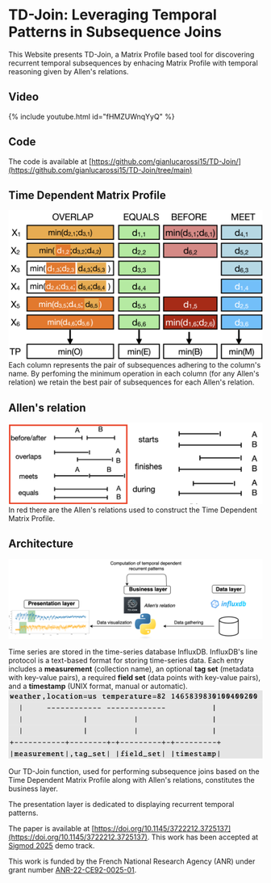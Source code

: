# TD-Join: Leveraging Temporal Patterns in Subsequence Joins
This Website presents TD-Join, a Matrix Profile based tool for discovering recurrent temporal subsequences by enhacing Matrix Profile with temporal reasoning given by Allen's relations.

## Video
{% include youtube.html id="fHMZUWnqYyQ" %}

[//]: # ([![IMAGE ALT TEXT HERE]&#40;https://img.youtube.com/vi/fHMZUWnqYyQ/0.jpg&#41;]&#40;https://www.youtube.com/watch?v=fHMZUWnqYyQ&#41;)
## Code
The code is available at [https://github.com/gianlucarossi15/TD-Join/](https://github.com/gianlucarossi15/TD-Join/tree/main)
## Time Dependent Matrix Profile
![TDMP](/images/TimeDepedentMatrixProfile.png)
Each column represents the pair of subsequences adhering to the column's name. By perfoming the minimum operation in each column (for any Allen's relation) we retain the best pair of subsequences for each Allen's relation.
## Allen's relation
![allen](/images/allens.png)
In red there are the Allen's relations used to construct the Time Dependent Matrix Profile.

## Architecture
![architecture](/images/systemArchitecture.png)

Time series are stored in the time-series database InfluxDB. InfluxDB's line protocol is a text-based format for storing time-series data. Each entry includes a **measurement** (collection name), an optional **tag set** (metadata with key-value pairs), a required **field set** (data points with key-value pairs), and a **timestamp** (UNIX format, manual or automatic).
![Influx Line Protocol](/images/influxProtocol.png)


Our TD-Join function, used for performing subsequence joins based on the Time Dependent Matrix Profile along with Allen's relations, constitutes the business layer. 

The presentation layer is dedicated to displaying recurrent temporal patterns.

The paper is available at [https://doi.org/10.1145/3722212.3725137](https://doi.org/10.1145/3722212.3725137).
This work has been accepted at [Sigmod 2025](https://2025.sigmod.org/index.shtml) demo track.

This  work is funded by the French National Research Agency (ANR) under grant number [ANR-22-CE92-0025-01](https://anr.fr/Projet-ANR-22-CE92-0025).